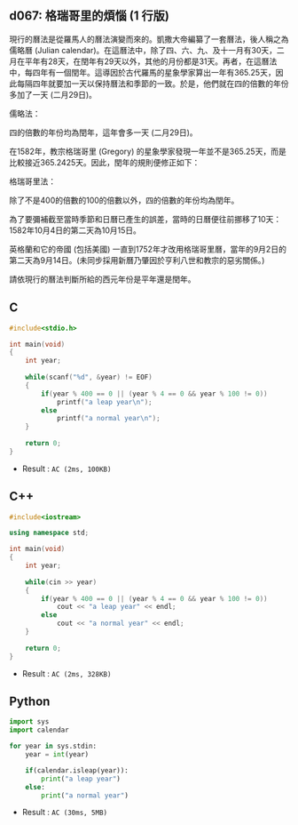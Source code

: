 ## d067: 格瑞哥里的煩惱 (1 行版)
現行的曆法是從羅馬人的曆法演變而來的。凱撒大帝編纂了一套曆法，後人稱之為儒略曆 (Julian calendar)。在這曆法中，除了四、六、九、及十一月有30天，二月在平年有28天，在閏年有29天以外，其他的月份都是31天。再者，在這曆法中，每四年有一個閏年。這導因於古代羅馬的星象學家算出一年有365.25天，因此每隔四年就要加一天以保持曆法和季節的一致。於是，他們就在四的倍數的年份多加了一天 (二月29日)。

儒略法：

四的倍數的年份均為閏年，這年會多一天 (二月29日)。

在1582年，教宗格瑞哥里 (Gregory) 的星象學家發現一年並不是365.25天，而是比較接近365.2425天。因此，閏年的規則便修正如下：

格瑞哥里法：

除了不是400的倍數的100的倍數以外，四的倍數的年份均為閏年。

為了要彌補截至當時季節和日曆已產生的誤差，當時的日曆便往前挪移了10天：1582年10月4日的第二天為10月15日。

英格蘭和它的帝國 (包括美國) 一直到1752年才改用格瑞哥里曆，當年的9月2日的第二天為9月14日。(未同步採用新曆乃肇因於亨利八世和教宗的惡劣關係。)

請依現行的曆法判斷所給的西元年份是平年還是閏年。

## C
```C
#include<stdio.h>

int main(void)
{
	int year;
	
	while(scanf("%d", &year) != EOF)
	{
		if(year % 400 == 0 || (year % 4 == 0 && year % 100 != 0))
			printf("a leap year\n");
		else
			printf("a normal year\n");
	}
	
	return 0;
}
```
 * Result : `AC (2ms, 100KB)`

## C++
```C++
#include<iostream>

using namespace std;

int main(void)
{
	int year;
	
	while(cin >> year)
	{
		if(year % 400 == 0 || (year % 4 == 0 && year % 100 != 0))
			cout << "a leap year" << endl;
		else
			cout << "a normal year" << endl;
	}
	
	return 0;
}
```
 * Result : `AC (2ms, 328KB)`

## Python
```python
import sys
import calendar

for year in sys.stdin:
    year = int(year)

    if(calendar.isleap(year)):
        print("a leap year")
    else:
        print("a normal year")
```
 * Result : `AC (30ms, 5MB)`
